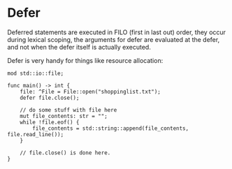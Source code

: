 # Defer
Deferred statements are executed in FILO (first in last out) order, they occur
during lexical scoping, the arguments for defer are evaluated at the defer,
and not when the defer itself is actually executed.

Defer is very handy for things like resource allocation:

```
mod std::io::file;

func main() -> int {
    file: ^File = File::open("shoppinglist.txt");
    defer file.close();
    
    // do some stuff with file here
    mut file_contents: str = "";
    while !file.eof() {
        file_contents = std::string::append(file_contents, file.read_line());
    }
    
    // file.close() is done here.
}
```

